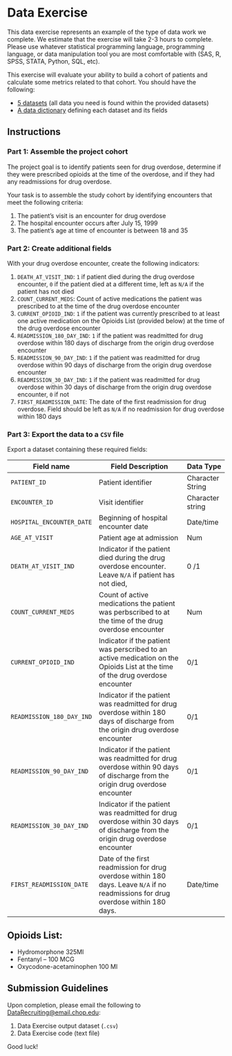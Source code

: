 # Data Exercise

This data exercise represents an example of the type of data work we complete. We estimate that the exercise will take 2-3 hours to complete. Please use whatever statistical programming language, programming language, or data manipulation tool you are most comfortable with (SAS, R, SPSS, STATA, Python, SQL, etc).

This exercise will evaluate your ability to build a cohort of patients and calculate some metrics related to that cohort. You should have the following:

- [5 datasets](datasets) (all data you need is found within the provided datasets)
- [A data dictionary](data-dictionary.xlsx) defining each dataset and its fields

## Instructions

### Part 1: Assemble the project cohort

The project goal is to identify patients seen for drug overdose, determine if they were prescribed opioids at the time of the overdose, and if they had any readmissions for drug overdose.

Your task is to assemble the study cohort by identifying encounters that meet the following criteria:

1. The patient’s visit is an encounter for drug overdose
2. The hospital encounter occurs after July 15, 1999
3. The patient’s age at time of encounter is between 18 and 35

### Part 2: Create additional fields

With your drug overdose encounter, create the following indicators:

1. `DEATH_AT_VISIT_IND`: `1` if patient died during the drug overdose encounter, `0` if the patient died at a different time, left as `N/A` if the patient has not died
2. `COUNT_CURRENT_MEDS`: Count of active medications the patient was prescribed to at the time of the drug overdose encounter
3. `CURRENT_OPIOID_IND`: `1` if the patient was currently prescribed to at least one active medication on the Opioids List (provided below) at the time of the drug overdose encounter
4. `READMISSION_180_DAY_IND`: `1` if the patient was readmitted for drug overdose within 180 days of discharge from the origin drug overdose encounter
5. `READMISSION_90_DAY_IND`: `1` if the patient was readmitted for drug overdose within 90 days of discharge from the origin drug overdose encounter
6. `READMISSION_30_DAY_IND`: `1` if the patient was readmitted for drug overdose within 30 days of discharge from the origin drug overdose encounter, `0` if not
7. `FIRST_READMISSION_DATE`: The date of the first readmission for drug overdose. Field should be left as `N/A` if no readmission for drug overdose within 180 days

### Part 3: Export the data to a `CSV` file

Export a dataset containing these required fields:

| Field name                | Field Description                                                                                                                  | Data Type        |
| ------------------------- | ---------------------------------------------------------------------------------------------------------------------------------- | ---------------- |
| `PATIENT_ID`              | Patient identifier                                                                                                                 | Character String |
| `ENCOUNTER_ID`            | Visit identifier                                                                                                                   | Character string |
| `HOSPITAL_ENCOUNTER_DATE` | Beginning of hospital encounter date                                                                                               | Date/time        |
| `AGE_AT_VISIT`            | Patient age at admission                                                                                                           | Num              |
| `DEATH_AT_VISIT_IND`      | Indicator if the patient died during the drug overdose encounter. Leave `N/A` if patient has not died,                             | 0 /1             |
| `COUNT_CURRENT_MEDS`      | Count of active medications the patient was perbscribed to at the time of the drug overdose encounter                              | Num              |
| `CURRENT_OPIOID_IND`      | Indicator if the patient was perscribed to an active medication on the Opioids List at the time of the drug overdose encounter     | 0/1              |
| `READMISSION_180_DAY_IND` | Indicator if the patient was readmitted for drug overdose within 180 days of discharge from the origin drug overdose encounter     | 0/1              |
| `READMISSION_90_DAY_IND`  | Indicator if the patient was readmitted for drug overdose within 90 days of discharge from the origin drug overdose encounter      | 0/1              |
| `READMISSION_30_DAY_IND`  | Indicator if the patient was readmitted for drug overdose within 30 days of discharge from the origin drug overdose encounter      | 0/1              |
| `FIRST_READMISSION_DATE`  | Date of the first readmission for drug overdose within 180 days. Leave `N/A` if no readmissions for drug overdose within 180 days. | Date/time        |

## Opioids List:

- Hydromorphone 325Ml
- Fentanyl – 100 MCG
- Oxycodone-acetaminophen 100 Ml

## Submission Guidelines

Upon completion, please email the following to [DataRecruiting@email.chop.edu](mailto:DataRecruiting@email.chop.edu):

1. Data Exercise output dataset (`.csv`)
2. Data Exercise code (text file)

Good luck!
